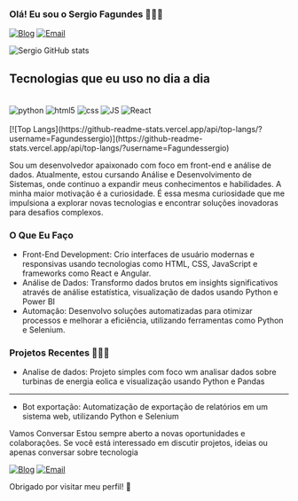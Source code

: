 ### Olá! Eu sou o Sergio Fagundes 🙋🏽‍♂️

[![Blog](https://img.shields.io/badge/LinkedIn-0077B5?style=for-the-badge&logo=linkedin&logoColor=white)](https://www.linkedin.com/in/sergio-fagundes-b20507321/)
[![Email](https://img.shields.io/badge/Microsoft_Outlook-0078D4?style=for-the-badge&logo=microsoft-outlook&logoColor=white)](https://outlook.live.com/mail/0/)

![Sergio GitHub stats](https://github-readme-stats.vercel.app/api?username=Fagundessergio&theme=blueberry)

## Tecnologias que eu uso no dia a dia

<div style="display: inline_block"></br>
    <img align="center" alt="python" src="https://img.shields.io/badge/Python-3776AB?style=for-the-badge&logo=python&logoColor=white"/>
    <img align="center" alt="html5" src="https://img.shields.io/badge/HTML5-E34F26?style=for-the-badge&logo=html5&logoColor=white"/>
    <img align="center" alt="css" src="https://img.shields.io/badge/CSS-239120?&style=for-the-badge&logo=css3&logoColor=white"/>
    <img align="center" alt="JS" src="https://img.shields.io/badge/JavaScript-F7DF1E?style=for-the-badge&logo=javascript&logoColor=black"/>
    <img align="center" alt="React" src="https://img.shields.io/badge/React-20232A?style=for-the-badge&logo=react&logoColor=61DAFB"/>
</div>
<br>
[![Top Langs](https://github-readme-stats.vercel.app/api/top-langs/?username=Fagundessergio)](https://github-readme-stats.vercel.app/api/top-langs/?username=Fagundessergio)


Sou um desenvolvedor apaixonado com foco em front-end e análise de dados. Atualmente, estou cursando Análise e Desenvolvimento de Sistemas, onde continuo a expandir meus conhecimentos e habilidades. A minha maior motivação é a curiosidade. É essa mesma curiosidade que me impulsiona a explorar novas tecnologias e encontrar soluções inovadoras para desafios complexos.

### O Que Eu Faço 
- Front-End Development: Crio interfaces de usuário modernas e responsivas usando tecnologias como HTML, CSS, JavaScript e frameworks como React e Angular.
- Análise de Dados: Transformo dados brutos em insights significativos através de análise estatística, visualização de dados usando Python e Power BI
- Automação: Desenvolvo soluções automatizadas para otimizar processos e melhorar a eficiência, utilizando ferramentas como Python e Selenium.

### Projetos Recentes 🧑🏽‍💻
* Analise de dados: Projeto simples com foco wm analisar dados sobre turbinas de energia eolica e visualização usando Python e Pandas
---
* Bot exportação: Automatização de exportação de relatórios em um sistema web, utilizando Python e Selenium


Vamos Conversar
Estou sempre aberto a novas oportunidades e colaborações. Se você está interessado em discutir projetos, ideias ou apenas conversar sobre tecnologia

[![Blog](https://img.shields.io/badge/LinkedIn-0077B5?style=for-the-badge&logo=linkedin&logoColor=white)](https://www.linkedin.com/in/sergio-fagundes-b20507321/)
[![Email](https://img.shields.io/badge/Microsoft_Outlook-0078D4?style=for-the-badge&logo=microsoft-outlook&logoColor=white)](https://outlook.live.com/mail/0/)


Obrigado por visitar meu perfil! 🚀
